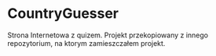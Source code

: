 # CountryGuesser
Strona Internetowa z quizem. Projekt przekopiowany z innego repozytorium, na ktorym zamieszczałem projekt.
